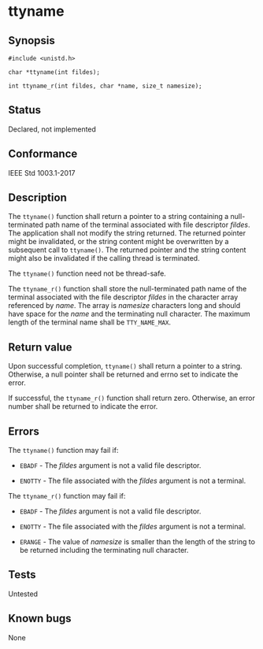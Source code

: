 # ttyname

## Synopsis

`#include <unistd.h>`

`char *ttyname(int fildes);`

`int ttyname_r(int fildes, char *name, size_t namesize);`

## Status

Declared, not implemented

## Conformance

IEEE Std 1003.1-2017

## Description

The `ttyname()` function shall return a pointer to a string containing a null-terminated path name of the terminal
associated with file descriptor _fildes_. The application shall not modify the string returned. The returned pointer
might be invalidated, or the string content might be overwritten by a subsequent call to `ttyname()`. The returned
pointer and the string content might also be invalidated if the calling thread is terminated.

The `ttyname()` function need not be thread-safe.

The `ttyname_r()` function shall store the null-terminated path name of the terminal associated with the file descriptor
_fildes_ in the character array referenced by _name_. The array is _namesize_ characters long and should have space
for the _name_ and the terminating null character. The maximum length of the terminal name shall be `TTY_NAME_MAX`.

## Return value

Upon successful completion, `ttyname()` shall return a pointer to a string. Otherwise, a null pointer shall be returned
and errno set to indicate the error.

If successful, the `ttyname_r()` function shall return zero. Otherwise, an error number shall be returned to indicate
the error.

## Errors

The `ttyname()` function may fail if:

* `EBADF` - The _fildes_ argument is not a valid file descriptor.

* `ENOTTY` - The file associated with the _fildes_ argument is not a terminal.

The `ttyname_r()` function may fail if:

* `EBADF` - The _fildes_ argument is not a valid file descriptor.

* `ENOTTY` - The file associated with the _fildes_ argument is not a terminal.

* `ERANGE` - The value of _namesize_ is smaller than the length of the string to be returned including the terminating
null character.

## Tests

Untested

## Known bugs

None
